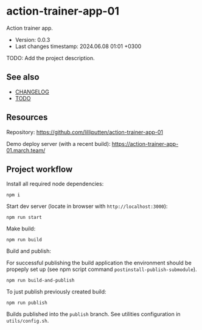 <!--
@since 2024.06.05, 23:18
@changed 2024.06.05, 23:18
-->

# action-trainer-app-01

Action trainer app.

- Version: 0.0.3
- Last changes timestamp: 2024.06.08 01:01 +0300

TODO: Add the project description.

## See also

- [CHANGELOG](CHANGELOG.md)
- [TODO](TODO.md)

## Resources

Repository: https://github.com/lilliputten/action-trainer-app-01

Demo deploy server (with a recent build): https://action-trainer-app-01.march.team/

## Project workflow

Install all required node dependencies:

```
npm i
```

Start dev server (locate in browser with `http://localhost:3000`):

```
npm run start
```

Make build:

```
npm run build
```

Build and publish:

For successful publishing the build application the environment should be
propeply set up (see npm script command `postinstall-publish-submodule`).

```
npm run build-and-publish
```

To just publish previously created build:

```
npm run publish
```

Builds published into the `publish` branch. See utilities configuration in
`utils/config.sh`.

